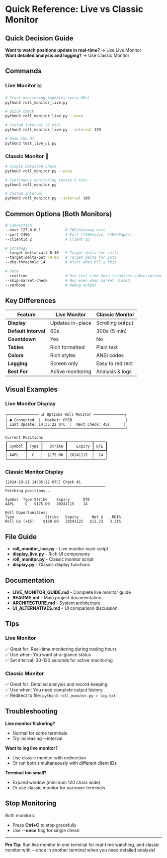 # Quick Reference: Live vs Classic Monitor

## Quick Decision Guide

**Want to watch positions update in real-time?** → Use Live Monitor  
**Want detailed analysis and logging?** → Use Classic Monitor

## Commands

### Live Monitor 📊
```bash
# Start monitoring (updates every 60s)
python3 roll_monitor_live.py

# Quick check
python3 roll_monitor_live.py --once

# Custom interval (2 min)
python3 roll_monitor_live.py --interval 120

# Demo the UI
python3 test_live_ui.py
```

### Classic Monitor 📝
```bash
# Single detailed check
python3 roll_monitor.py --once

# Continuous monitoring (every 5 min)
python3 roll_monitor.py

# Custom interval
python3 roll_monitor.py --interval 180
```

## Common Options (Both Monitors)

```bash
# Connection
--host 127.0.0.1           # TWS/Gateway host
--port 7496                # Port (7496=Live, 7497=Paper)
--clientId 2               # Client ID

# Strategy
--target-delta-call 0.10   # Target delta for calls
--target-delta-put -0.90   # Target delta for puts
--dte-threshold 14         # Alert when DTE ≤ this

# Data
--realtime                 # Use real-time data (requires subscription)
--skip-market-check        # Run even when market closed
--verbose                  # Debug output
```

## Key Differences

| Feature | Live Monitor | Classic Monitor |
|---------|--------------|-----------------|
| **Display** | Updates in-place | Scrolling output |
| **Default Interval** | 60s | 300s (5 min) |
| **Countdown** | Yes | No |
| **Tables** | Rich formatted | Plain text |
| **Colors** | Rich styles | ANSI codes |
| **Logging** | Screen only | Easy to redirect |
| **Best For** | Active monitoring | Analysis & logs |

## Visual Examples

### Live Monitor Display
```
╭────────────── 📊 Options Roll Monitor ──────────────╮
│ ● Connected  |  Market: OPEN                        │
│ Last Update: 14:35:22 UTC  |  Next Check: 45s      │
╰─────────────────────────────────────────────────────╯

Current Positions
┏━━━━━━━━┳━━━━━━┳━━━━━━━━━━┳━━━━━━━━━━━┳━━━━━┓
┃ Symbol ┃ Type ┃   Strike ┃    Expiry ┃ DTE ┃
┡━━━━━━━━╇━━━━━━╇━━━━━━━━━━╇━━━━━━━━━━━╇━━━━━┩
│ AAPL   │  C   │  $175.00 │ 20241115  │  14 │
└────────┴──────┴──────────┴───────────┴─────┘
```

### Classic Monitor Display
```
[2024-10-21 14:35:22 UTC] Check #1
─────────────────────────────────────────────
Fetching positions...

Symbol  Type Strike    Expiry      DTE  
AAPL     C   $175.00   20241115    14   

Roll Opportunities:
Type              Strike   Expiry      Net $    ROI%
Roll Up (+$5)    $180.00   20241122   $11.23   3.21%
```

## File Guide

- **roll_monitor_live.py** - Live monitor main script
- **display_live.py** - Rich UI components
- **roll_monitor.py** - Classic monitor script
- **display.py** - Classic display functions

## Documentation

- **LIVE_MONITOR_GUIDE.md** - Complete live monitor guide
- **README.md** - Main project documentation
- **ARCHITECTURE.md** - System architecture
- **UI_ALTERNATIVES.md** - UI comparison discussion

## Tips

### Live Monitor
✅ Great for: Real-time monitoring during trading hours  
✅ Use when: You want at-a-glance status  
✅ Set interval: 30-120 seconds for active monitoring

### Classic Monitor
✅ Great for: Detailed analysis and record-keeping  
✅ Use when: You need complete output history  
✅ Redirect to file: `python3 roll_monitor.py > log.txt`

## Troubleshooting

**Live monitor flickering?**
- Normal for some terminals
- Try increasing --interval

**Want to log live monitor?**
- Use classic monitor with redirection
- Or run both simultaneously with different client IDs

**Terminal too small?**
- Expand window (minimum 120 chars wide)
- Or use classic monitor for narrower terminals

## Stop Monitoring

Both monitors:
- Press **Ctrl+C** to stop gracefully
- Use **--once** flag for single check

---

**Pro Tip**: Run live monitor in one terminal for real-time watching, and classic monitor with --once in another terminal when you need detailed analysis!
